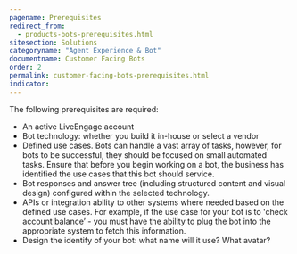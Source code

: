 ```yaml
---
pagename: Prerequisites
redirect_from:
  - products-bots-prerequisites.html
sitesection: Solutions
categoryname: "Agent Experience & Bot"
documentname: Customer Facing Bots
order: 2
permalink: customer-facing-bots-prerequisites.html
indicator:
---
```


The following prerequisites are required:

* An active LiveEngage account
* Bot technology: whether you build it in-house or select a vendor
* Defined use cases.  Bots can handle a vast array of tasks, however, for bots to be successful, they should be focused on small automated tasks.  Ensure that before you begin working on a bot, the business has identified the use cases that this bot should service.
* Bot responses and answer tree (including structured content and visual design) configured within the selected technology.
* APIs or integration ability to other systems where needed based on the defined use cases.  For example, if the use case for your bot is to 'check account balance’ - you must have the ability to plug the bot into the appropriate system to fetch this information.
* Design the identify of your bot: what name will it use? What avatar?